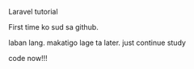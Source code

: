 Laravel tutorial

First time ko sud sa github.

laban lang. makatigo lage ta later. just continue study

code now!!!
